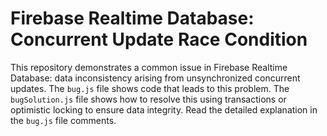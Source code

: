 # Firebase Realtime Database: Concurrent Update Race Condition

This repository demonstrates a common issue in Firebase Realtime Database: data inconsistency arising from unsynchronized concurrent updates.  The `bug.js` file shows code that leads to this problem. The `bugSolution.js` file shows how to resolve this using transactions or optimistic locking to ensure data integrity.  Read the detailed explanation in the `bug.js` file comments.